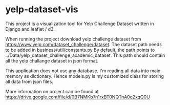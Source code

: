 # yelp-dataset-vis

This project is a visualization tool for Yelp Challenge Dataset written in Django and leaflet / d3.

When running the project download yelp challenge dataset from https://www.yelp.com/dataset_challenge/dataset.
The dataset path needs to be added in business/util/constants.py
By default, the path points to ../Data/yelp_dataset_challenge_academic_dataset.
This path should contain all the yelp challange dataset in json format.

This application does not use any database. I'm reading all data into main memory as dictionary.
Hence models.py is my customized class for storing all data from json files.

More information on project can be found at https://drive.google.com/file/d/0B7NMKb7n1rxBT0NQTnA0c2xqQ0U